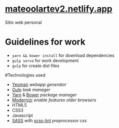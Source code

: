 # [mateoolartev2.netlify.app](https://mateoolartev2.netlify.app/)
Sitio web personal

# Guidelines for work
* `yarn && bower install` for download dependencies
* `gulp serve` for work development
* `gulp` for create dist files

#Technologies used
* [Yeoman](https://github.com/yeoman/generator-webapp "Yeoman webapp") *webapp generator*
* [Gulp](http://gulpjs.com/ "Gulpjs") *task manager*
* [Yarn](https://yarnpkg.com/ "Yarn package manager") & [Bower](https://bower.io/ "Bower package manager") *package manager*
* [Modernizr](https://modernizr.com/ "Modernizr") *enable features older browsers*
* HTML5
* CSS3
* Javascript
* [SASS](http://sass-lang.com/ "SASS") with [scss-lint](https://github.com/brigade/scss-lint "scss-lint") *preprocessor css*
